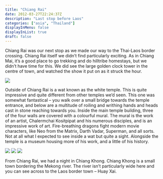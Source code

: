 ```yaml
---
title: "Chiang Rai"
date: 2012-03-27T22:24:37Z
description: "Last stop before Laos"
categories: ["asia", "Thailand"]
displayInMenu: false
displayInList: true
draft: false
---
```


Chiang Rai was our next stop as we made our way to the Thai-Laos border crossing. Chiang Rai itself we didn’t find particularly exciting. As in Chiang Mai, it’s a good place to go trekking and do hilltribe homestays, but we didn’t have time for this. We did see the large golden clock tower in the centre of town, and watched the show it put on as it struck the hour.

![](/chiang_rai/chiang_rai1.jpg)

Outside of Chiang Rai is a wat known as the white temple. This is quite impressive and quite different from other temples we’d seen. This one was somewhat fantastical – you walk over a small bridge towards the temple entrance, and below are a multitude of roiling and writhing hands and heads cast in stone reaching towards you. Inside the main temple building, three of the four walls are covered with a colourful mural. The mural is the work of an artist, Chalermchai Kositpipat and his numerous disciples, and is an impressive work of art. Fire-breathing dragons fight modern movie characters, like Neo from the Matrix, Darth Vadar, Superman, and all sorts. Not at all what I expected to see inside a wat but quite a sight. Alongside the temple is a museum housing more of his work, and a little of his history.

![](/chiang_rai/chiang_rai2.jpg)
![](/chiang_rai/chiang_rai3.jpg)
![](/chiang_rai/chiang_rai4.jpg)

From Chiang Rai, we had a night in Chiang Khong. Chiang Khong is a small town bordering the Mekong river. The river isn’t particularly wide here and you can see across to the Laos border town – Huay Xai.


